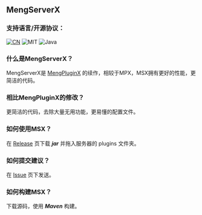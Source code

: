 ## MengServerX
### 支持语言/开源协议：
[![CN](https://img.shields.io/badge/简体中文-Click-blue)](./README.md)  ![MIT](https://img.shields.io/badge/License-MIT-green) ![Java](https://img.shields.io/badge/Java-100%25-orange)

### 什么是MengServerX？
MengServerX是 [MengPluginX](https://github.com/HuanMeng-official/MengPluginX) 的续作，相较于MPX，MSX拥有更好的性能，更简洁的代码。

### 相比MengPluginX的修改？
更简洁的代码，去除大量无用功能，更易懂的配置文件。

### 如何使用MSX？
在 [Release](https://github.com/HuanMeng-official/MengServerX/releases) 页下载 ***jar*** 并拖入服务器的 plugins 文件夹。

### 如何提交建议？
在 [Issue](https://github.com/HuanMeng-official/MengServerX/issues) 页下发送。

### 如何构建MSX？
下载源码，使用 ***Maven*** 构建。